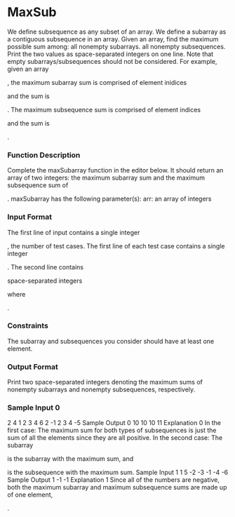 # MaxSub

We define subsequence as any subset of an array. We define a subarray as a contiguous subsequence in an array. 
Given an array, find the maximum possible sum among:
all nonempty subarrays. 
all nonempty subsequences. 
Print the two values as space-separated integers on one line. 
Note that empty subarrays/subsequences should not be considered. 
For example, given an array 



















, the maximum subarray sum is comprised of element inidices 





and the sum is 












. The maximum subsequence sum is comprised of element indices 









and the sum is 









. 
### Function Description 

Complete the maxSubarray function in the editor below. It should return an array of two integers: the maximum subarray sum and the maximum subsequence sum of 



. 
maxSubarray has the following parameter(s): 
arr: an array of integers 

### Input Format

The first line of input contains a single integer 

, the number of test cases.
The first line of each test case contains a single integer 

. 
The second line contains 

space-separated integers 






where 





. 

### Constraints
























The subarray and subsequences you consider should have at least one element.

### Output Format

Print two space-separated integers denoting the maximum sums of nonempty subarrays and nonempty subsequences, respectively. 

### Sample Input 0

2
4
1 2 3 4
6
2 -1 2 3 4 -5
Sample Output 0
10 10
10 11
Explanation 0
In the first case: The maximum sum for both types of subsequences is just the sum of all the elements since they are all positive.
In the second case: The subarray 












is the subarray with the maximum sum, and 









is the subsequence with the maximum sum.
Sample Input 1
1
5
-2 -3 -1 -4 -6
Sample Output 1
-1 -1
Explanation 1
Since all of the numbers are negative, both the maximum subarray and maximum subsequence sums are made up of one element, 


.
